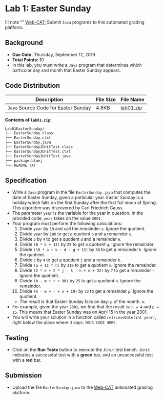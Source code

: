 # Lab 1: Easter Sunday

!!! note ""
    [Web-CAT:](http://ec2-54-65-207-33.ap-northeast-1.compute.amazonaws.com:8080/Web-CAT/WebObjects/Web-CAT.woa) Submit `Java` programs to this automated grading platform.

## Background
+ **Due Date:** Thursday, September 12, 2019
+ **Total Points:** 10
+ In this lab, you must write a `Java` program that determines which particular
day and month that Easter Sunday appears.

## Code Distribution

Description | File Size | File Name
----------- | --------- | ---------
`Java` Source Code for Easter Sunday | 4.8KB | [lab01.zip](/csp/zip/lab01.zip)

**Contents of `lab01.zip`:**
```bash
Lab01EasterSunday/
├── EasterSunday.class
├── EasterSunday.ctxt
├── EasterSunday.java
├── EasterSundayJUnitTest.class
├── EasterSundayJUnitTest.ctxt
├── EasterSundayJUnitTest.java
├── package.bluej
└── README.TXT
```

## Specification
+ Write a `Java` program in the file `EasterSunday.java` that
computes the date of Easter Sunday, given a particular year. Easter Sunday
is a holiday which falls on the first Sunday after the first full moon of
Spring. This algorithm was discovered by Carl Friedrich Gauss.
+ The parameter `year` is the variable for the year in question.
In the provided code, `year` takes on the value `2001`.
+ Your program must perform the following calculations:
    1. Divide `year` by `19` and call the remainder `a`. Ignore the quotient. 
    2. Divide `year` by `100` to get a quotient `b` and a remainder `c`. 
    3. Divide `b` by `4` to get a quotient `d` and a remainder `e`. 
    4. Divide `(8 * b + 13)` by `25` to get a quotient `g`. Ignore the remainder. 
    5. Divide `(19 * a + b - d - g + 15)` by `30` to get a remainder `h`. Ignore the quotient.
    6. Divide `c` by `4` to get a quotient `j` and a remainder `k`.
    7. Divide `(a + 11 * h)` by `319` to get a quotient `m`. Ignore the remainder. 
    8. Divide `(2 * e + 2 * j - k - h + m + 32)` by `7` to get a remainder `r`. Ignore the quotient.
    9. Divide `(h - m + r + 90)` by `25` to get a quotient `n`. Ignore the remainder. 
    10. Divide `(h - m + r + n + 19)` by `32` to get a remainder `p`. Ignore the quotient.
    + The result is that Easter Sunday falls on day: `p` of the month: `n`.
+ For example, given the year `2001`, we find that the result is:
`n = 4` and `p = 15`. This means that Easter Sunday was on April 15 in the year 2001.
+ You will write your solution in a function called
`retrieveDate(int year)`,
right below the place where it says: `YOUR CODE HERE`.

## Testing
+ Click on the **Run Tests** button to execute the `JUnit` test bench.
`JUnit` indicates a successful test with a **green** bar, and an unsuccessful
test with a **red** bar.

## Submission
+ Upload the file `EasterSunday.java` to the [Web-CAT](http://ec2-54-65-207-33.ap-northeast-1.compute.amazonaws.com:8080/Web-CAT/WebObjects/Web-CAT.woa) automated grading platform.

